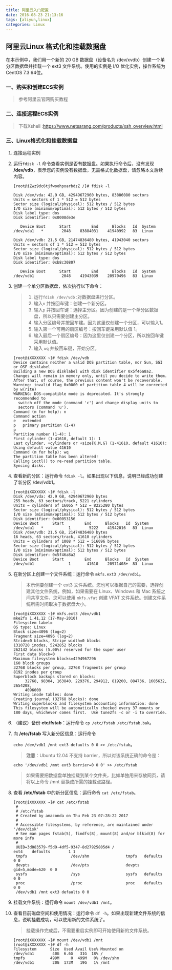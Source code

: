 ```yaml
---
title: 阿里云入门配置
date: 2016-08-23 21:13:16
tags: [aliyun,linux]
categories: Linux
---
```


##  阿里云Linux 格式化和挂载数据盘

在本示例中，我们用一个新的 20 GB 数据盘（设备名为 /dev/xvdb）创建一个单分区数据盘并挂载一个 ext3 文件系统。使用的实例是 I/O 优化实例，操作系统为 CentOS 7.3 64位。

<!-- more -->

###  一、购买和创建ECS实例

> 参考阿里云官网购买教程

### 二、连接远程ECS实例

> 下载Xshell :https://www.netsarang.com/products/xsh_overview.html

### 三、Linux格式化和挂载数据盘

1. 连接远程实例

2. 运行`fdisk -l` 命令查看实例是否有数据盘。如果执行命令后，没有发现 **/dev/vdb**，表示您的实例没有数据盘，无需格式化数据盘，请忽略本文后续内容。

   ```shell
   [root@iZwz9dc6tjfwoohpoarbdzZ /]# fdisk -l

   Disk /dev/vda: 42.9 GB, 42949672960 bytes, 83886080 sectors
   Units = sectors of 1 * 512 = 512 bytes
   Sector size (logical/physical): 512 bytes / 512 bytes
   I/O size (minimum/optimal): 512 bytes / 512 bytes
   Disk label type: dos
   Disk identifier: 0x0008de3e

      Device Boot      Start         End      Blocks   Id  System
   /dev/vda1   *        2048    83884031    41940992   83  Linux

   Disk /dev/vdb: 21.5 GB, 21474836480 bytes, 41943040 sectors
   Units = sectors of 1 * 512 = 512 bytes
   Sector size (logical/physical): 512 bytes / 512 bytes
   I/O size (minimum/optimal): 512 bytes / 512 bytes
   Disk label type: dos
   Disk identifier: 0xb8c30807

      Device Boot      Start         End      Blocks   Id  System
   /dev/vdb1            2048    41943039    20970496   83  Linux
   ```

3. 创建一个单分区数据盘，依次执行以下命令：

   > 1. 运行`fdisk /dev/vdb` :对数据盘进行分区。
   > 2. 输入`n` 并按回车键：创建一个新分区。
   > 3. 输入`p` 并按回车键：选择主分区。因为创建的是一个单分区数据盘，所以只需要创建主分区。
   > 4. 输入分区编号并按回车建。因为这里仅创建一个分区，可以输入1。
   > 5. 输入第一个可用的扇区编号：按回车键采用默认值 1。
   > 6. 输入最后一个扇区编号：因为这里仅创建一个分区，所以按回车键采用默认值。
   > 7. 输入 `wq` 并按回车键，开始分区。

   ```shell
   [root@iXXXXXXX ~]# fdisk /dev/vdb
   Device contains neither a valid DOS partition table, nor Sun, SGI or OSF disklabel
   Building a new DOS disklabel with disk identifier 0x5f46a8a2.
   Changes will remain in memory only, until you decide to write them.
   After that, of course, the previous content won't be recoverable.
   Warning: invalid flag 0x0000 of partition table 4 will be corrected by w(rite)
   WARNING: DOS-compatible mode is deprecated. It's strongly recommended to
     switch off the mode (command 'c') and change display units to
     sectors (command 'u').
   Command (m for help): n
   Command action
   e   extended
   p   primary partition (1-4)
   p
   Partition number (1-4): 1
   First cylinder (1-41610, default 1): 1
   Last cylinder, +cylinders or +size{K,M,G} (1-41610, default 41610):
   Using default value 41610
   Command (m for help): wq
   The partition table has been altered!
   Calling ioctl() to re-read partition table.
   Syncing disks.
   ```

4. 查看新的分区：运行命令 `fdisk -l`。如果出现以下信息，说明已经成功创建了新分区 /dev/vdb1。

   ```shell
   [root@iXXXXXXX ~]# fdisk -l
   Disk /dev/vda: 42.9 GB, 42949672960 bytes
   255 heads, 63 sectors/track, 5221 cylinders
   Units = cylinders of 16065 * 512 = 8225280 bytes
   Sector size (logical/physical): 512 bytes / 512 bytes
   I/O size (minimum/optimal): 512 bytes / 512 bytes
   Disk identifier: 0x00053156
   Device Boot      Start         End      Blocks   Id  System
   /dev/vda1   *           1        5222    41942016   83  Linux
   Disk /dev/vdb: 21.5 GB, 21474836480 bytes
   16 heads, 63 sectors/track, 41610 cylinders
   Units = cylinders of 1008 * 512 = 516096 bytes
   Sector size (logical/physical): 512 bytes / 512 bytes
   I/O size (minimum/optimal): 512 bytes / 512 bytes
   Disk identifier: 0x5f46a8a2
   Device Boot      Start         End      Blocks   Id  System
   /dev/vdb1               1       41610    20971408+  83  Linux
   ```


5. 在新分区上创建一个文件系统：运行命令 `mkfs.ext3 /dev/vdb1`。

   > 本示例要创建一个 ext3 文件系统。您也可以根据自己的需要，选择创建其他文件系统，例如，如果需要在 Linux、Windows 和 Mac 系统之间共享文件，您可以使用 `mkfs.vfat` 创建 VFAT 文件系统。创建文件系统所需时间取决于数据盘大小。

   ```shell
   [root@iXXXXXXX ~]# mkfs.ext3 /dev/vdb1
   mke2fs 1.41.12 (17-May-2010)
   Filesystem label=
   OS type: Linux
   Block size=4096 (log=2)
   Fragment size=4096 (log=2)
   Stride=0 blocks, Stripe width=0 blocks
   1310720 inodes, 5242852 blocks
   262142 blocks (5.00%) reserved for the super user
   First data block=0
   Maximum filesystem blocks=4294967296
   160 block groups
   32768 blocks per group, 32768 fragments per group
   8192 inodes per group
   Superblock backups stored on blocks:
        32768, 98304, 163840, 229376, 294912, 819200, 884736, 1605632, 2654208,
        4096000
   Writing inode tables: done
   Creating journal (32768 blocks): done
   Writing superblocks and filesystem accounting information: done
   This filesystem will be automatically checked every 37 mounts or
   180 days, whichever comes first.  Use tune2fs -c or -i to override.
   ```

6. （建议）备份 **etc/fstab**：运行命令 `cp /etc/fstab /etc/fstab.bak`。

7. 向 **/etc/fstab** 写入新分区信息：运行命令

   `echo /dev/vdb1 /mnt ext3 defaults 0 0 >> /etc/fstab`。

   > **注意**：Ubuntu 12.04 不支持 barrier，所以对该系统正确的命令是：

   ```shell
   echo '/dev/vdb1 /mnt ext3 barrier=0 0 0' >> /etc/fstab
   ```

   > 如果需要把数据盘单独挂载到某个文件夹，比如单独用来存放网页，请将以上命令 /mnt 替换成所需的挂载点路径。

8. 查看 **/etc/fstab** 中的新分区信息：运行命令 `cat /etc/fstab`。

   ```shell
   [root@iXXXXXXX ~]# cat /etc/fstab
    #
    # /etc/fstab
    # Created by anaconda on Thu Feb 23 07:28:22 2017
    #
    # Accessible filesystems, by reference, are maintained under '/dev/disk'
    # See man pages fstab(5), findfs(8), mount(8) and/or blkid(8) for more info
    #
    UUID=3d083579-f5d9-4df5-9347-8d27925805d4 /                       ext4    defaults        1 1
    tmpfs                   /dev/shm                tmpfs   defaults        0 0
    devpts                  /dev/pts                devpts  gid=5,mode=620  0 0
    sysfs                   /sys                    sysfs   defaults        0 0
    proc                    /proc                   proc    defaults        0 0
    /dev/vdb1 /mnt ext3 defaults 0 0
   ```

9. 挂载文件系统：运行命令 `mount /dev/vdb1 /mnt`。

10. 查看目前磁盘空间和使用情况：运行命令 `df -h`。如果出现新建文件系统的信息，说明挂载成功，可以使用新的文件系统了。

    > 挂载操作完成后，不需要重启实例即可开始使用新的文件系统。

    ```shell
    [root@iXXXXXXX ~]# mount /dev/vdb1 /mnt
    [root@iXXXXXXX ~]# df -h
    Filesystem      Size  Used Avail Use% Mounted on
    /dev/vda1        40G  6.6G   31G  18% /
    tmpfs           499M     0  499M   0% /dev/shm
    /dev/vdb1        20G  173M   19G   1% /mnt
    ```

    ​